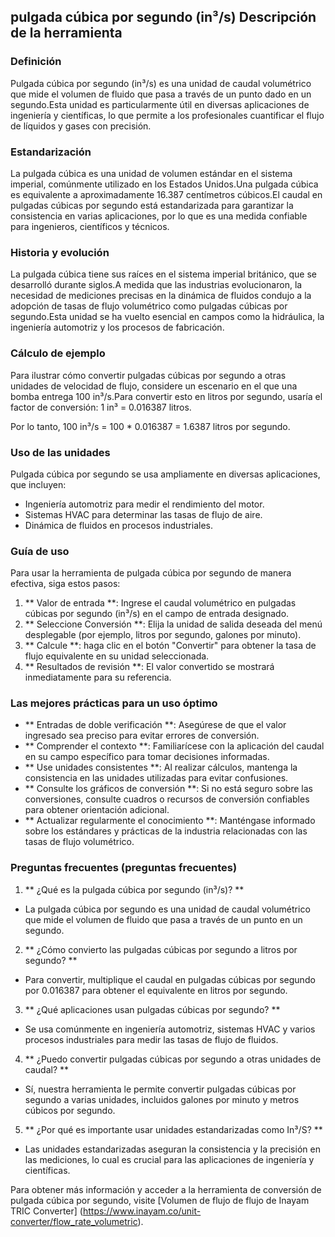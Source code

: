 ## pulgada cúbica por segundo (in³/s) Descripción de la herramienta

### Definición
Pulgada cúbica por segundo (in³/s) es una unidad de caudal volumétrico que mide el volumen de fluido que pasa a través de un punto dado en un segundo.Esta unidad es particularmente útil en diversas aplicaciones de ingeniería y científicas, lo que permite a los profesionales cuantificar el flujo de líquidos y gases con precisión.

### Estandarización
La pulgada cúbica es una unidad de volumen estándar en el sistema imperial, comúnmente utilizado en los Estados Unidos.Una pulgada cúbica es equivalente a aproximadamente 16.387 centímetros cúbicos.El caudal en pulgadas cúbicas por segundo está estandarizada para garantizar la consistencia en varias aplicaciones, por lo que es una medida confiable para ingenieros, científicos y técnicos.

### Historia y evolución
La pulgada cúbica tiene sus raíces en el sistema imperial británico, que se desarrolló durante siglos.A medida que las industrias evolucionaron, la necesidad de mediciones precisas en la dinámica de fluidos condujo a la adopción de tasas de flujo volumétrico como pulgadas cúbicas por segundo.Esta unidad se ha vuelto esencial en campos como la hidráulica, la ingeniería automotriz y los procesos de fabricación.

### Cálculo de ejemplo
Para ilustrar cómo convertir pulgadas cúbicas por segundo a otras unidades de velocidad de flujo, considere un escenario en el que una bomba entrega 100 in³/s.Para convertir esto en litros por segundo, usaría el factor de conversión:
1 in³ = 0.016387 litros.

Por lo tanto, 100 in³/s = 100 * 0.016387 = 1.6387 litros por segundo.

### Uso de las unidades
Pulgada cúbica por segundo se usa ampliamente en diversas aplicaciones, que incluyen:
- Ingeniería automotriz para medir el rendimiento del motor.
- Sistemas HVAC para determinar las tasas de flujo de aire.
- Dinámica de fluidos en procesos industriales.

### Guía de uso
Para usar la herramienta de pulgada cúbica por segundo de manera efectiva, siga estos pasos:
1. ** Valor de entrada **: Ingrese el caudal volumétrico en pulgadas cúbicas por segundo (in³/s) en el campo de entrada designado.
2. ** Seleccione Conversión **: Elija la unidad de salida deseada del menú desplegable (por ejemplo, litros por segundo, galones por minuto).
3. ** Calcule **: haga clic en el botón "Convertir" para obtener la tasa de flujo equivalente en su unidad seleccionada.
4. ** Resultados de revisión **: El valor convertido se mostrará inmediatamente para su referencia.

### Las mejores prácticas para un uso óptimo
- ** Entradas de doble verificación **: Asegúrese de que el valor ingresado sea preciso para evitar errores de conversión.
- ** Comprender el contexto **: Familiarícese con la aplicación del caudal en su campo específico para tomar decisiones informadas.
- ** Use unidades consistentes **: Al realizar cálculos, mantenga la consistencia en las unidades utilizadas para evitar confusiones.
- ** Consulte los gráficos de conversión **: Si no está seguro sobre las conversiones, consulte cuadros o recursos de conversión confiables para obtener orientación adicional.
- ** Actualizar regularmente el conocimiento **: Manténgase informado sobre los estándares y prácticas de la industria relacionadas con las tasas de flujo volumétrico.

### Preguntas frecuentes (preguntas frecuentes)

1. ** ¿Qué es la pulgada cúbica por segundo (in³/s)? **
- La pulgada cúbica por segundo es una unidad de caudal volumétrico que mide el volumen de fluido que pasa a través de un punto en un segundo.

2. ** ¿Cómo convierto las pulgadas cúbicas por segundo a litros por segundo? **
- Para convertir, multiplique el caudal en pulgadas cúbicas por segundo por 0.016387 para obtener el equivalente en litros por segundo.

3. ** ¿Qué aplicaciones usan pulgadas cúbicas por segundo? **
- Se usa comúnmente en ingeniería automotriz, sistemas HVAC y varios procesos industriales para medir las tasas de flujo de fluidos.

4. ** ¿Puedo convertir pulgadas cúbicas por segundo a otras unidades de caudal? **
- Sí, nuestra herramienta le permite convertir pulgadas cúbicas por segundo a varias unidades, incluidos galones por minuto y metros cúbicos por segundo.

5. ** ¿Por qué es importante usar unidades estandarizadas como In³/S? **
- Las unidades estandarizadas aseguran la consistencia y la precisión en las mediciones, lo cual es crucial para las aplicaciones de ingeniería y científicas.

Para obtener más información y acceder a la herramienta de conversión de pulgada cúbica por segundo, visite [Volumen de flujo de flujo de Inayam TRIC Converter] (https://www.inayam.co/unit-converter/flow_rate_volumetric).